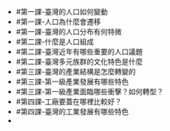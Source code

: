 - #第一課-臺灣的人口如何變動
- #第一課-人口為什麼會遷移
- #第一課-臺灣的人口分布有何特微
- #第二課-什麼是人口組成
- #第二課-臺灣近年有哪些重要的人口議題
- #第二課-臺灣多元族群的文化特色是什麼
- #第三課-臺灣的產業結構是怎麼轉變的
- #第三課-第一級產業發展有哪些特色
- #第三課-第一級產業面臨哪些衝擊？如何轉型？
- #第四課-工廠要蓋在哪裡比較好？
- #第四課-臺灣的工業發展有哪些特色
-